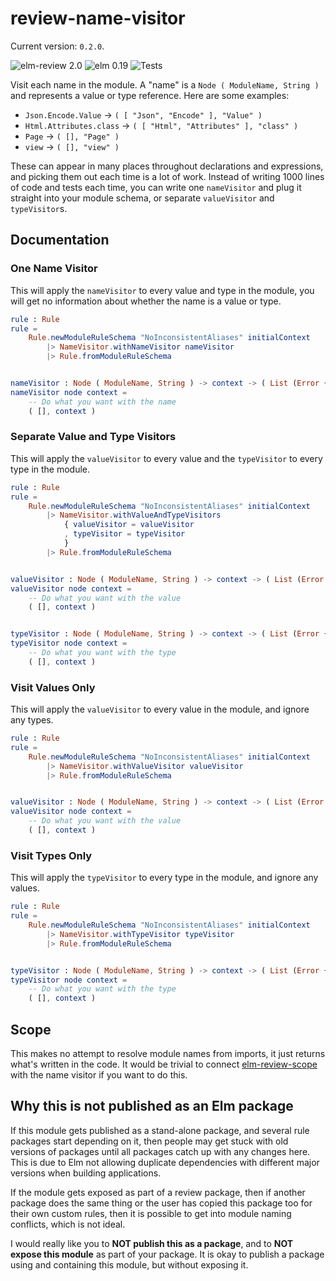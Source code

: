 # review-name-visitor

Current version: `0.2.0`.

![elm-review 2.0](https://img.shields.io/badge/elm--review-2.0-%231293D8)
![elm 0.19](https://img.shields.io/badge/elm-0.19-%231293D8)
![Tests](https://github.com/sparksp/elm-review-name-visitor/workflows/Tests/badge.svg)

Visit each name in the module. A "name" is a `Node ( ModuleName, String )` and represents a value or type reference. Here are some examples:

  - `Json.Encode.Value` -> `( [ "Json", "Encode" ], "Value" )`
  - `Html.Attributes.class` -> `( [ "Html", "Attributes" ], "class" )`
  - `Page` -> `( [], "Page" )`
  - `view` -> `( [], "view" )`

These can appear in many places throughout declarations and expressions, and picking them out each time is a lot of work.  Instead of writing 1000 lines of code and tests each time, you can write one `nameVisitor` and plug it straight into your module schema, or separate `valueVisitor` and `typeVisitor`s.

## Documentation

### One Name Visitor

This will apply the `nameVisitor` to every value and type in the module, you will get no information about whether the name is a value or type.

```elm
rule : Rule
rule =
    Rule.newModuleRuleSchema "NoInconsistentAliases" initialContext
        |> NameVisitor.withNameVisitor nameVisitor
        |> Rule.fromModuleRuleSchema


nameVisitor : Node ( ModuleName, String ) -> context -> ( List (Error {}), context )
nameVisitor node context =
    -- Do what you want with the name
    ( [], context )
```

### Separate Value and Type Visitors

This will apply the `valueVisitor` to every value and the `typeVisitor` to every type in the module.


```elm
rule : Rule
rule =
    Rule.newModuleRuleSchema "NoInconsistentAliases" initialContext
        |> NameVisitor.withValueAndTypeVisitors
            { valueVisitor = valueVisitor
            , typeVisitor = typeVisitor
            }
        |> Rule.fromModuleRuleSchema


valueVisitor : Node ( ModuleName, String ) -> context -> ( List (Error {}), context )
valueVisitor node context =
    -- Do what you want with the value
    ( [], context )


typeVisitor : Node ( ModuleName, String ) -> context -> ( List (Error {}), context )
typeVisitor node context =
    -- Do what you want with the type
    ( [], context )
```

### Visit Values Only

This will apply the `valueVisitor` to every value in the module, and ignore any types.


```elm
rule : Rule
rule =
    Rule.newModuleRuleSchema "NoInconsistentAliases" initialContext
        |> NameVisitor.withValueVisitor valueVisitor
        |> Rule.fromModuleRuleSchema


valueVisitor : Node ( ModuleName, String ) -> context -> ( List (Error {}), context )
valueVisitor node context =
    -- Do what you want with the value
    ( [], context )
```

### Visit Types Only

This will apply the `typeVisitor` to every type in the module, and ignore any values.


```elm
rule : Rule
rule =
    Rule.newModuleRuleSchema "NoInconsistentAliases" initialContext
        |> NameVisitor.withTypeVisitor typeVisitor
        |> Rule.fromModuleRuleSchema


typeVisitor : Node ( ModuleName, String ) -> context -> ( List (Error {}), context )
typeVisitor node context =
    -- Do what you want with the type
    ( [], context )
```

## Scope

This makes no attempt to resolve module names from imports, it just returns what's written in the code.  It would be trivial to connect [elm-review-scope] with the name visitor if you want to do this.

[elm-review-scope]: http://github.com/jfmengels/elm-review-scope/

## Why this is not published as an Elm package

If this module gets published as a stand-alone package, and several rule packages start depending on it, then people may get stuck with old versions of packages until all packages catch up with any changes here. This is due to Elm not allowing duplicate dependencies with different major versions when building applications.

If the module gets exposed as part of a review package, then if another package does the same thing or the user has copied this package too for their own custom rules, then it is possible to get into module naming conflicts, which is not ideal.

I would really like you to **NOT publish this as a package**, and to **NOT expose this module** as part of your package. It is okay to publish a package using and containing this module, but without exposing it.
